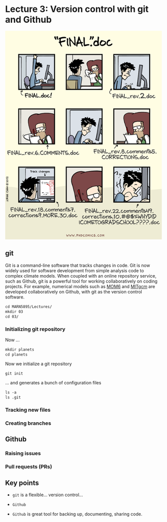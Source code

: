 # Lecture 3: Version control with git and Github

![](img/Finaldoc.png)


## git

Git is a command-line software that tracks changes in code. Git is now widely used for software development from simple analysis code to complex climate models. When coupled with an online repository service, such as Github, git is a powerful tool for working collaboratively on coding projects. For example, numerical models such as [MOM6](https://github.com/NOAA-GFDL/MOM6) and [MITgcm](https://github.com/MITgcm/MITgcm) are developed collaboratively on Github, with git as the version control software.



    cd MARN5895/Lectures/
    mkdir 03
    cd 03/

### Initializing git repository

Now ...

    mkdir planets
    cd planets

Now we initialize a git repository

    git init

... and generates a bunch of configuration files

    ls -a
    ls .git

### Tracking new files

### Creating branches

## Github

### Raising issues

### Pull requests (PRs)


## Key points 

- `git` is a flexible... version control...

- `Github`

- `Github` is great tool for backing up, documenting, sharing code.